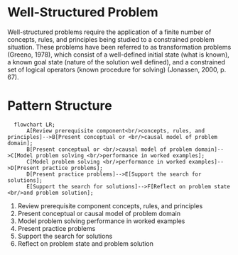 # Well-Structured Problem
Well-structured problems require the application of a finite number of concepts, rules, and principles being studied to a constrained problem situation. These problems have been referred to as transformation problems (Greeno, 1978), which consist of a well-defined initial state (what is known), a known goal state (nature of the solution well defined), and a constrained set of logical operators (known procedure for solving) (Jonassen, 2000, p. 67).
# Pattern Structure

```mermaid
  flowchart LR;
      A[Review prerequisite component<br/>concepts, rules, and principles]-->B[Present conceptual or <br/>causal model of problem domain];
      B[Present conceptual or <br/>causal model of problem domain]-->C[Model problem solving <br/>performance in worked examples];
      C[Model problem solving <br/>performance in worked examples]-->D[Present practice problems];
      D[Present practice problems]-->E[Support the search for solutions];
      E[Support the search for solutions]-->F[Reflect on problem state <br/>and problem solution];
```

1. Review prerequisite component concepts, rules, and principles
2. Present conceptual or causal model of problem domain
3. Model problem solving performance in worked examples
4. Present practice problems
5. Support the search for solutions
6. Reflect on problem state and problem solution